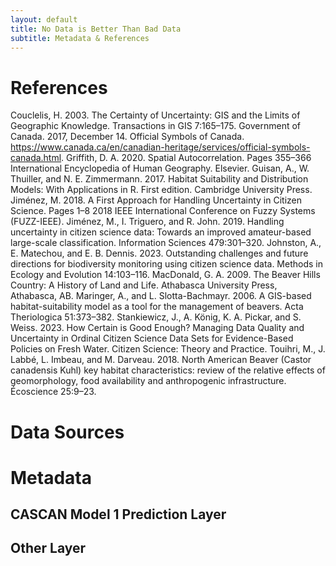 ```yaml
---
layout: default
title: No Data is Better Than Bad Data
subtitle: Metadata & References
---
```


# References

Couclelis, H. 2003. The Certainty of Uncertainty: GIS and the Limits of Geographic Knowledge. Transactions in GIS 7:165–175.
Government of Canada. 2017, December 14. Official Symbols of Canada. https://www.canada.ca/en/canadian-heritage/services/official-symbols-canada.html.
Griffith, D. A. 2020. Spatial Autocorrelation. Pages 355–366 International Encyclopedia of Human Geography. Elsevier.
Guisan, A., W. Thuiller, and N. E. Zimmermann. 2017. Habitat Suitability and Distribution Models: With Applications in R. First edition. Cambridge University Press.
Jiménez, M. 2018. A First Approach for Handling Uncertainty in Citizen Science. Pages 1–8 2018 IEEE International Conference on Fuzzy Systems (FUZZ-IEEE).
Jiménez, M., I. Triguero, and R. John. 2019. Handling uncertainty in citizen science data: Towards an improved amateur-based large-scale classification. Information Sciences 479:301–320.
Johnston, A., E. Matechou, and E. B. Dennis. 2023. Outstanding challenges and future directions for biodiversity monitoring using citizen science data. Methods in Ecology and Evolution 14:103–116.
MacDonald, G. A. 2009. The Beaver Hills Country: A History of Land and Life. Athabasca University Press, Athabasca, AB.
Maringer, A., and L. Slotta-Bachmayr. 2006. A GIS-based habitat-suitability model as a tool for the management of beavers. Acta Theriologica 51:373–382.
Stankiewicz, J., A. König, K. A. Pickar, and S. Weiss. 2023. How Certain is Good Enough? Managing Data Quality and Uncertainty in Ordinal Citizen Science Data Sets for Evidence-Based Policies on Fresh Water. Citizen Science: Theory and Practice.
Touihri, M., J. Labbé, L. Imbeau, and M. Darveau. 2018. North American Beaver (Castor canadensis Kuhl) key habitat characteristics: review of the relative effects of geomorphology, food availability and anthropogenic infrastructure. Écoscience 25:9–23.


# Data Sources

# Metadata

## CASCAN Model 1 Prediction Layer

## Other Layer
